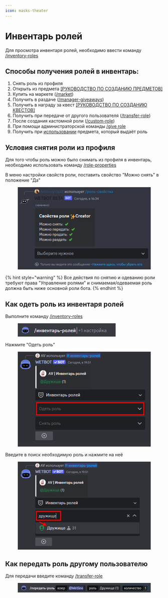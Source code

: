 ```yaml
---
icon: masks-theater
---
```


# Инвентарь ролей

Для просмотра инвентаря ролей, необходимо ввести команду [/inventory-roles](../commands/inventory.md)

## Способы получения ролей в инвентарь:

1. Снять роль из профиля
2. Открыть из предмета [\[РУКОВОДСТВО ПО СОЗДАНИЮ ПРЕДМЕТОВ\]](items/)
3. Купить на маркете ([/market](../commands/general.md))
4. Получить в раздаче ([/manager-giveaways](../commands/general.md))
5. Получить в награду за квест [\[РУКОВОДСТВО ПО СОЗДАНИЮ КВЕСТОВ\]](quests.md)
6. Получить при передаче от другого пользователя ([/transfer-role](../commands/admins.md))
7. После создания кастомной роли ([/custom-role](custom-role.md))
8. При помощи администраторской команды [/give role](../commands/admins.md)
9. Получить при [использовании](items/use.md) предмета, который выдаёт роль

## Условия снятия роли из профиля

Для того чтобы роль можно было снимать из профиля в инвентарь, необходимо использовать команду [/role-properties](../commands/admins.md)

В меню настройки свойств роли, поставить свойство "Можно снять" в положение "Да"

<figure><img src="../.gitbook/assets/Скриншот 21-01-2024 163445.png" alt=""><figcaption></figcaption></figure>

{% hint style="warning" %}
Все действия по снятию и одеванию роли требуют права "Управление ролями" и снимаемая/одеваемая роль должна быть ниже основной роли бота.
{% endhint %}

## Как одеть роль из инвентаря ролей

Выполните команду [/inventory-roles](../commands/inventory.md)

<figure><img src="../.gitbook/assets/image (4).png" alt=""><figcaption></figcaption></figure>

Нажмите "Одеть роль"

<figure><img src="../.gitbook/assets/image (5).png" alt=""><figcaption></figcaption></figure>

Введите в поиск необходимую роль и нажмите на неё

<figure><img src="../.gitbook/assets/image (6).png" alt=""><figcaption></figcaption></figure>

## Как передать роль другому пользователю

Для передачи введите команду [/transfer-role](../commands/inventory.md)

<figure><img src="../.gitbook/assets/image (7).png" alt=""><figcaption></figcaption></figure>
